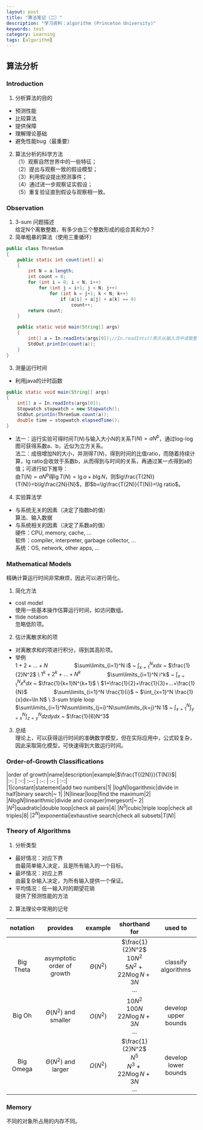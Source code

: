 ```yaml
---
layout: post
title: "算法笔记（二）"
description: "学习资料：algorithm (Princeton University)"
keywords: test
category: Learning
tags: [algorithm]
---
```



## 算法分析

### Introduction  
1. 分析算法的目的
* 预测性能
* 比较算法
* 提供保障
* 理解理论基础
* 避免性能bug（最重要）
2. 算法分析的科学方法  
（1）观察自然世界中的一些特征；  
（2）提出与观察一致的假设模型；  
（3）利用假设提出预测事件；  
（4）通过进一步观察证实假设；  
（5）重复验证直到假设与观察相一致。

### Observation
1. 3-sum 问题描述  
给定N个离散整数，有多少由三个整数形成的组合其和为0？
2. 简单粗暴的算法（使用三重循环）
```java
public class ThreeSum
{
    public static int count(int[] a)
    {
        int N = a.length;
        int count = 0;
        for (int i = 0; i < N; i++)
            for (int j = i+1; j < N; j++)
                for (int k = j+1; k < N; k++)
                    if (a[i] + a[j] + a[k] == 0)
                        count++;
        return count;
    }

    public static void main(String[] args)
    {
        int[] a = In.readInts(args[0]);//In.readInts()表示从输入流中读取整数
        StdOut.printIn(count(a));
    }
}
```
3. 测量运行时间  
* 利用java的计时函数
```java
public static void main(String[] args)
{
    int[] a = In.readInts(args[0]);
    Stopwatch stopwatch = new Stopwatch();
    StdOut.printIn(ThreeSum.count(a));
    double time = stopwatch.elapsedTime();
}
```
* 法一：运行实验可得时间$T(N)$与输入大小N的关系$T(N) = aN^b$，通过log-log图可获得系数a、b，近似为立方关系。  
法二：成倍增加N的大小，并测得$T(N)$，得到时间的比值ratio，而随着持续计算，lg ratio会收敛于系数b，从而得到与时间的关系，再通过某一点得到a的值；可进行如下推导：  
由$T(N) = aN^b$得$\lg T(N)=\lg a+b\lg N$，则$lg\frac{T(2N)}{T(N)}=b\lg\frac{2N}{N}$，即$b=\lg\frac{T(2N)}{T(N)}=\lg ratio$。
4. 实验算法学 
* 与系统无关的因素（决定了指数b的值）  
算法、输入数据
* 与系统相关的因素（决定了系数a的值）  
硬件：CPU, memory, cache, ...  
软件：compiler, interpreter, garbage collector, ...  
系统：OS, network, other apps, ...

### Mathematical Models
精确计算运行时间非常麻烦，因此可以进行简化。
1. 简化方法
* cost model  
使用一些基本操作估算运行时间，如访问数组。
* tlide notation  
忽略低阶项。
2. 估计离散求和的项
* 对离散求和的项进行积分，得到其高阶项。
* 举例  
$1+2+...+N$　　　　　$\sum\limits_{i=1}^N i$ ~ $\int_{x=1}^N x dx$ ~ $\frac{1}{2}N^2$
\\
$1^k+2^k+...+N^k$　　　　　$\sum\limits_{i=1}^N i^k$ ~ $\int_{x=1}^N x^k dx$ ~ $\frac{1}{k+1}N^{k+1}$
\\
$1+\frac{1}{2}+\frac{1}{3}+...+\frac{1}{N}$　　　　　$\sum\limits_{i=1}^N \frac{1}{i}$ ~ $\int_{x=1}^N \frac{1}{x}dx=\ln N$
\\
3-sum triple loop　　　　　$\sum\limits_{i=1}^N\sum\limits_{j=i}^N\sum\limits_{k=j}^N 1$ ~ $\int_{x=1}^N\int_{y=x}^N\int_{z=y}^N dzdydx$ ~ $\frac{1}{6}N^3$

3. 总结  
理论上，可以获得运行时间的准确数学模型，但在实际应用中，公式较复杂，因此采取简化模型，可快速得到大致运行时间。

### Order-of-Growth Classifications

|order of growth|name|description|example|$\frac{T{(2N)}}{T(N)}$|  
|:-: | :-:| :--: | :-: | :-: | :-:|  
|1|constant|statement|add two numbers|1|
|$log N$|logarithmic|divide in half|binary search|~ 1|
|N|linear|loop|find the maximum|2|
|$N log N$|linearithmic|divide and conquer|mergesort|~ 2|
|$N^2$|quadratic|double loop|check all pairs|4|
|$N^3$|cubic|triple loop|check all triples|8|
|$2^N$|exponential|exhaustive search|check all subsets|$T(N)$|

### Theory of Algorithms
1. 分析类型
* 最好情况：对应下界  
由最简单输入决定，且是所有输入的一个目标。  
* 最坏情况：对应上界  
由最复杂输入决定，为所有输入提供一个保证。
* 平均情况：任一输入时的期望花销  
提供了预测性能的方法
2. 算法理论中常用的记号  

|notation|provides|example|shorthand for|used to|
|:-:|:--:|:-:|:--:|:--:|
|Big Theta|asymptotic order of growth|$\Theta(N^2)$|$\frac{1}{2}N^2$<br>$10N^2$<br>$5N^2+22N\log N+3N$<br>...|classify algorithms|
|Big Oh|$\Theta(N^2)$ and smaller|$O(N^2)$|$10N^2$<br>$100N$<br>$22N\log N+3N$<br>...|develop upper bounds|
Big Omega|$\Theta(N^2)$ and larger|$\Omega(N^2)$|$\frac{1}{2}N^2$<br>$N^5$<br>$N^3+22N\log N+3N$<br>...|develop lower bounds| 

### Memory
不同的对象所占用的内存不同。